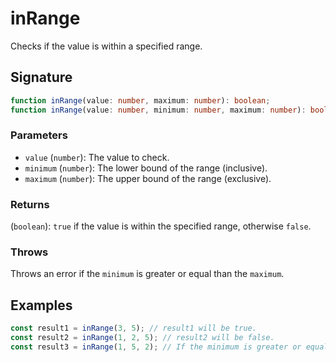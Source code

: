 # inRange

Checks if the value is within a specified range.

## Signature

```typescript
function inRange(value: number, maximum: number): boolean;
function inRange(value: number, minimum: number, maximum: number): boolean;
```

### Parameters

- `value` (`number`): The value to check.
- `minimum` (`number`): The lower bound of the range (inclusive).
- `maximum` (`number`): The upper bound of the range (exclusive).

### Returns

(`boolean`): `true` if the value is within the specified range, otherwise `false`.

### Throws

Throws an error if the `minimum` is greater or equal than the `maximum`.

## Examples

```typescript
const result1 = inRange(3, 5); // result1 will be true.
const result2 = inRange(1, 2, 5); // result2 will be false.
const result3 = inRange(1, 5, 2); // If the minimum is greater or equal than the maximum, an error is thrown.
```
